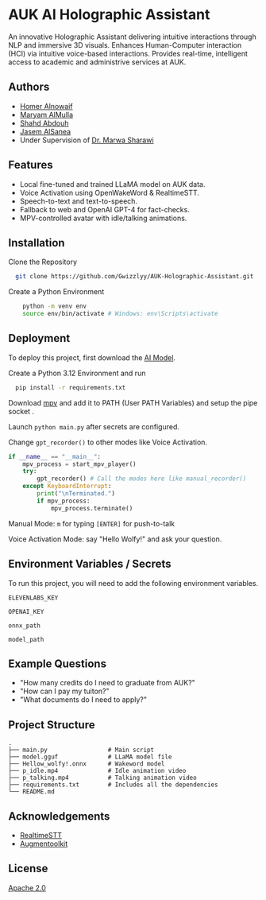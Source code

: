 
# AUK AI Holographic Assistant

An innovative Holographic Assistant delivering intuitive interactions through NLP and immersive 3D visuals. Enhances Human-Computer interaction (HCI) via intuitive voice-based interactions. Provides real-time, intelligent access to academic and administrive services at AUK.




## Authors

- [Homer Alnowaif](https://www.github.com/Gwizzlyy)
- [Maryam AlMulla](https://www.github.com/maryamalmullax)
- [Shahd Abdouh](https://www.github.com/Shahd-R)
- [Jasem AlSanea](https://www.github.com/jals27)
- Under Supervision of [Dr. Marwa Sharawi](https://www.researchgate.net/profile/Marwa-Sharawi-2)


## Features

- Local fine-tuned and trained LLaMA model on AUK data.
- Voice Activation using OpenWakeWord & RealtimeSTT.
- Speech-to-text and text-to-speech.
- Fallback to web and OpenAI GPT-4 for fact-checks.
- MPV-controlled avatar with idle/talking animations.


## Installation

Clone the Repository

```bash
  git clone https://github.com/Gwizzlyy/AUK-Holographic-Assistant.git
```
Create a Python Environment

```bash
    python -m venv env
    source env/bin/activate # Windows: env\Scripts\activate
```
## Deployment

To deploy this project, first download the [AI Model](https://huggingface.co/Gwizzly/model500).

Create a Python 3.12 Environment and run
```bash
  pip install -r requirements.txt
```
Download [mpv](https://mpv.io/) and add it to PATH (User PATH Variables) and setup the pipe socket .

Launch ```python main.py``` after secrets are configured.

Change ```gpt_recorder()``` to other modes like Voice Activation.
```python
if __name__ == "__main__":
    mpv_process = start_mpv_player()
    try:
        gpt_recorder() # Call the modes here like manual_recorder()
    except KeyboardInterrupt:
        print("\nTerminated.")
        if mpv_process:
            mpv_process.terminate()
```

Manual Mode:
`m` for typing
`[ENTER]` for push-to-talk

Voice Activation Mode: say "Hello Wolfy!" and ask your question.



## Environment Variables / Secrets

To run this project, you will need to add the following environment variables.

`ELEVENLABS_KEY`

`OPENAI_KEY`

`onnx_path`

`model_path`


## Example Questions
- "How many credits do I need to graduate from AUK?"
- "How can I pay my tuiton?"
- "What documents do I need to apply?"
## Project Structure

```
.
├── main.py                 # Main script
├── model.gguf              # LLaMA model file
├── Hellow_wolfy!.onnx      # Wakeword model
├── p_idle.mp4              # Idle animation video
├── p_talking.mp4           # Talking animation video
├── requirements.txt        # Includes all the dependencies
└── README.md
```
## Acknowledgements

 - [RealtimeSTT](https://github.com/KoljaB/RealtimeSTT)
 - [Augmentoolkit](https://github.com/e-p-armstrong/augmentoolkit)



## License

[Apache 2.0](https://choosealicense.com/licenses/apache-2.0/)

